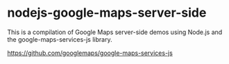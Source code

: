 # nodejs-google-maps-server-side
This is a compilation of Google Maps server-side demos using Node.js and the google-maps-services-js library. 

https://github.com/googlemaps/google-maps-services-js
